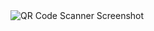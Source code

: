 

<img src="https://github.com/user-attachments/assets/47a88825-6d3e-4a83-ab65-a50a923897ce" alt="QR Code Scanner Screenshot">


